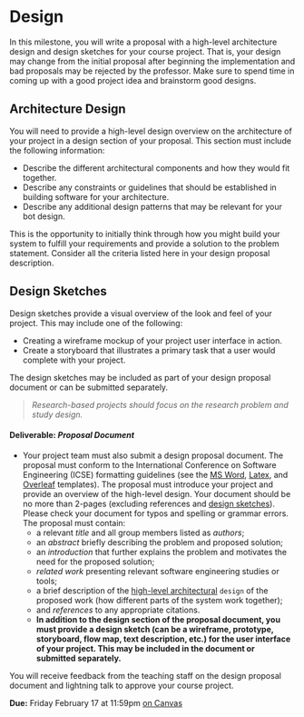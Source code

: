 # Design

In this milestone, you will write a proposal with a high-level architecture design and design sketches for your course project. That is, your design may change from the initial proposal after beginning the implementation and bad proposals may be rejected by the professor. Make sure to spend time in coming up with a good project idea and brainstorm good designs.

## Architecture Design

You will need to provide a high-level design overview on the architecture of your project in a design section of your proposal. This section must include the following information:

* Describe the different architectural components and how they would fit together.
* Describe any constraints or guidelines that should be established in building software for your architecture.
* Describe any additional design patterns that may be relevant for your bot design.

This is the opportunity to initially think through how you might build your system to fulfill your requirements and provide a solution to the problem statement. Consider all the criteria listed here in your design proposal description.

## Design Sketches

Design sketches provide a visual overview of the look and feel of your project. This may include one of the following:

* Creating a wireframe mockup of your project user interface in action.
* Create a storyboard that illustrates a primary task that a user would complete with your project.

The design sketches may be included as part of your design proposal document or can be submitted separately.


> _Research-based projects should focus on the research problem and study design._

#### Deliverable: _Proposal Document_
* Your project team must also submit a design proposal document. The proposal must conform to the International Conference on Software Engineering (ICSE) formatting guidelines (see the [MS Word](https://www.acm.org/binaries/content/assets/publications/word_style/interim-template-style/interim-layout.docx), [Latex](https://www.acm.org/binaries/content/assets/publications/consolidated-tex-template/acmart-primary.zip), and [Overleaf](https://www.overleaf.com/gallery/tagged/acm-official#.WOuOk2e1taQ) templates). The proposal must introduce your project and provide an overview of the high-level design. Your document should be no more than 2-pages (excluding references and [design sketches](DESIGN.md#design-sketches)). Please check your document for typos and spelling or grammar errors. The proposal must contain:
    * a relevant _title_ and all group members listed as _authors_;
    * an _abstract_ briefly describing the problem and proposed solution;
    * an _introduction_ that further explains the problem and motivates the need for the proposed solution;
    * _related work_ presenting relevant software engineering studies or tools; 
    * a brief description of the [high-level architectural](DESIGN.md) `design` of the proposed work (how different parts of the system work together);
    * and _references_ to any appropriate citations. 
    * **In addition to the design section of the proposal document, you must provide a design sketch (can be a wireframe, prototype, storyboard, flow map, text description, etc.) for the user interface of your project. This may be included in the document or submitted separately.**

 You will receive feedback from the teaching staff on the design proposal document and lightning talk to approve your course project.

 **Due:** Friday February 17 at 11:59pm [on Canvas](https://canvas.vt.edu/courses/145256/assignments/1384320)
